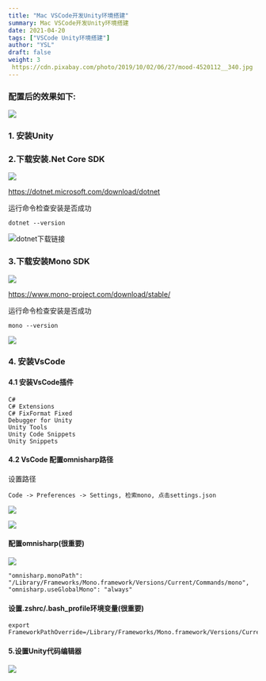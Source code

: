 ```yaml
---
title: "Mac VSCode开发Unity环境搭建"
summary: Mac VSCode开发Unity环境搭建
date: 2021-04-20
tags: ["VSCode Unity环境搭建"]
author: "YSL"
draft: false
weight: 3
 https://cdn.pixabay.com/photo/2019/10/02/06/27/mood-4520112__340.jpg
---
```

### 配置后的效果如下:

![](https://img.imgdb.cn/item/607d80f18322e6675caa93c1.gif)

### 1. 安装Unity
### 2.下载安装.Net Core SDK

![](https://img.imgdb.cn/item/607d823b8322e6675cad6399.png)

<https://dotnet.microsoft.com/download/dotnet>

运行命令检查安装是否成功
```shell
dotnet --version
```
![dotnet下载链接](https://img.imgdb.cn/item/607d82f28322e6675caeed1d.png)

### 3.下载安装Mono SDK

![](https://img.imgdb.cn/item/607d832e8322e6675caf717f.jpg)

<https://www.mono-project.com/download/stable/>

运行命令检查安装是否成功

```shell
mono --version
```

![](https://img.imgdb.cn/item/607d84f78322e6675cb380c2.png)

### 4. 安装VsCode
#### 4.1 安装VsCode插件

``` shell
C#
C# Extensions
C# FixFormat Fixed
Debugger for Unity
Unity Tools
Unity Code Snippets
Unity Snippets
```

#### 4.2 VsCode 配置omnisharp路径

设置路径
```
Code -> Preferences -> Settings, 检索mono, 点击settings.json
```

![](https://img.imgdb.cn/item/607d86dd8322e6675cb7eaca.png)

![](https://img.imgdb.cn/item/607d89468322e6675cbe0f86.png)

#### 配置omnisharp(很重要)

![](https://img.imgdb.cn/item/607d89ec8322e6675cbfd07d.png)

```shell
"omnisharp.monoPath": "/Library/Frameworks/Mono.framework/Versions/Current/Commands/mono",
"omnisharp.useGlobalMono": "always"
```

#### 设置.zshrc/.bash_profile环境变量(很重要)

```shell
export FrameworkPathOverride=/Library/Frameworks/Mono.framework/Versions/Current
```

#### 5.设置Unity代码编辑器

![](https://img.imgdb.cn/item/607d8ae58322e6675cc2c136.jpg)
